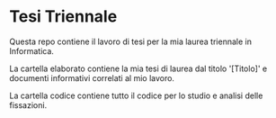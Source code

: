 # Tesi Triennale
Questa repo contiene il lavoro di tesi per la mia laurea triennale in Informatica.

La cartella elaborato contiene la mia tesi di laurea dal titolo '[Titolo]' e documenti informativi correlati al mio lavoro.

La cartella codice contiene tutto il codice per lo studio e analisi delle fissazioni.

